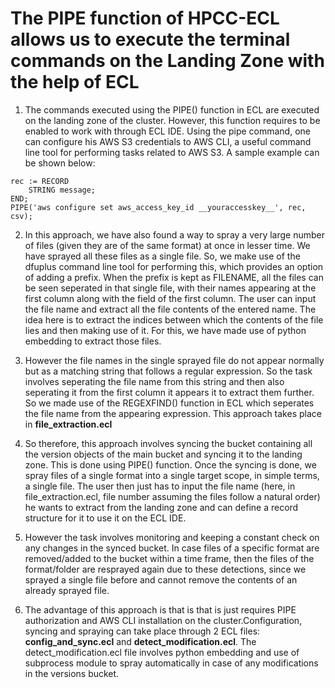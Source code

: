 <h1><b>The PIPE function of HPCC-ECL allows us to execute the terminal commands on the Landing Zone with the help of ECL</b></h1>

1. The commands executed using the PIPE() function in ECL are executed on the landing zone of the cluster. However, this function requires to be enabled to work with through ECL IDE. Using the pipe command, one can configure his AWS S3 credentials to AWS CLI, a useful command line tool for performing tasks related to AWS S3. A sample example can be shown below:
```
rec := RECORD
    STRING message;
END;
PIPE('aws configure set aws_access_key_id __youraccesskey__', rec, csv);
```
2. In this approach, we have also found a way to spray a very large number of files (given they are of the same format) at once in lesser time. We have sprayed all these files as a single file. So, we make use of the dfuplus command line tool for performing this, which provides an option of adding a prefix. When the prefix is kept as FILENAME, all the files can be seen seperated in that single file, with their names appearing at the first column along with the field of the first column. The user can input the file name and extract all the file contents of the entered name. The idea here is to extract the indices between which the contents of the file lies and then making use of it. For this, we have made use of python embedding to extract those files.

4. However the file names in the single sprayed file do not appear normally but as a matching string that follows a regular expression. So the task involves seperating the file name from this string and then also seperating it from the first column it appears it to extract them further. So we made use of the REGEXFIND() function in ECL which seperates the file name from the appearing expression. This approach takes place in <b>file_extraction.ecl</b>

5. So therefore, this approach involves syncing the bucket containing all the version objects of the main bucket and syncing it to the landing zone. This is done using PIPE() function. Once the syncing is done, we spray files of a single format into a single target scope, in simple terms, a single file. The user then just has to input the file name (here, in file_extraction.ecl, file number assuming the files follow a natural order) he wants to extract from the landing zone and can define a record structure for it to use it on the ECL IDE.
   
6. However the task involves monitoring and keeping a constant check on any changes in the synced bucket. In case files of a specific format are removed/added to the bucket within a time frame, then the files of the format/folder are resprayed again due to these detections, since we sprayed a single file before and cannot remove the contents of an already sprayed file.
   
7. The advantage of this approach is that is that is just requires PIPE authorization and AWS CLI installation on the cluster.Configuration, syncing and spraying can take place through 2 ECL files: <b>config_and_sync.ecl</b> and <b>detect_modification.ecl</b>. The detect_modification.ecl file involves python embedding and use of subprocess module to spray automatically in case of any modifications in the versions bucket. 
